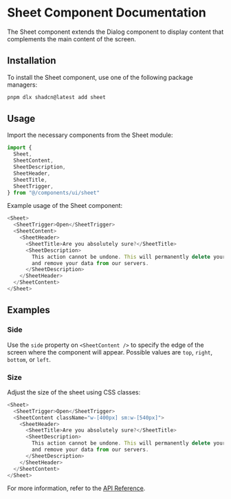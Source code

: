 # Sheet Component Documentation

The Sheet component extends the Dialog component to display content that complements the main content of the screen.

## Installation

To install the Sheet component, use one of the following package managers:

```bash
pnpm dlx shadcn@latest add sheet
```

## Usage

Import the necessary components from the Sheet module:

```javascript
import {
  Sheet,
  SheetContent,
  SheetDescription,
  SheetHeader,
  SheetTitle,
  SheetTrigger,
} from "@/components/ui/sheet"
```

Example usage of the Sheet component:

```javascript
<Sheet>
  <SheetTrigger>Open</SheetTrigger>
  <SheetContent>
    <SheetHeader>
      <SheetTitle>Are you absolutely sure?</SheetTitle>
      <SheetDescription>
        This action cannot be undone. This will permanently delete your account
        and remove your data from our servers.
      </SheetDescription>
    </SheetHeader>
  </SheetContent>
</Sheet>
```

## Examples

### Side

Use the `side` property on `<SheetContent />` to specify the edge of the screen where the component will appear. Possible values are `top`, `right`, `bottom`, or `left`.

### Size

Adjust the size of the sheet using CSS classes:

```javascript
<Sheet>
  <SheetTrigger>Open</SheetTrigger>
  <SheetContent className="w-[400px] sm:w-[540px]">
    <SheetHeader>
      <SheetTitle>Are you absolutely sure?</SheetTitle>
      <SheetDescription>
        This action cannot be undone. This will permanently delete your account
        and remove your data from our servers.
      </SheetDescription>
    </SheetHeader>
  </SheetContent>
</Sheet>
```

For more information, refer to the [API Reference](https://www.radix-ui.com/docs/primitives/components/dialog#api-reference).